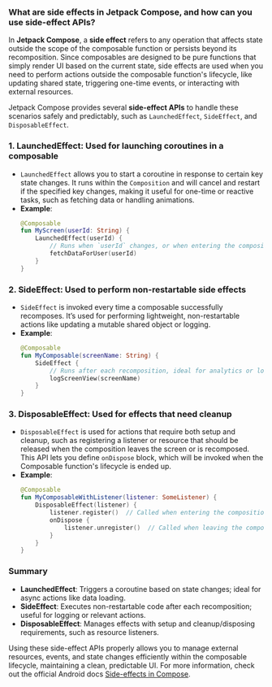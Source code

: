 ### What are side effects in Jetpack Compose, and how can you use side-effect APIs?

In **Jetpack Compose**, a **side effect** refers to any operation that affects state outside the scope of the composable function or persists beyond its recomposition. Since composables are designed to be pure functions that simply render UI based on the current state, side effects are used when you need to perform actions outside the composable function's lifecycle, like updating shared state, triggering one-time events, or interacting with external resources.

Jetpack Compose provides several **side-effect APIs** to handle these scenarios safely and predictably, such as `LaunchedEffect`, `SideEffect`, and `DisposableEffect`.

### 1. **LaunchedEffect**: Used for launching coroutines in a composable
- `LaunchedEffect` allows you to start a coroutine in response to certain key state changes. It runs within the `Composition` and will cancel and restart if the specified key changes, making it useful for one-time or reactive tasks, such as fetching data or handling animations.
- **Example**:
  ```kotlin
  @Composable
  fun MyScreen(userId: String) {
      LaunchedEffect(userId) {
          // Runs when `userId` changes, or when entering the composition
          fetchDataForUser(userId)
      }
  }
  ```

### 2. **SideEffect**: Used to perform non-restartable side effects
- `SideEffect` is invoked every time a composable successfully recomposes. It’s used for performing lightweight, non-restartable actions like updating a mutable shared object or logging.
- **Example**:
  ```kotlin
  @Composable
  fun MyComposable(screenName: String) {
      SideEffect {
          // Runs after each recomposition, ideal for analytics or logging
          logScreenView(screenName)
      }
  }
  ```

### 3. **DisposableEffect**: Used for effects that need cleanup
- `DisposableEffect` is used for actions that require both setup and cleanup, such as registering a listener or resource that should be released when the composition leaves the screen or is recomposed. This API lets you define `onDispose` block, which will be invoked when the Composable function's lifecycle is ended up.
- **Example**:
  ```kotlin
  @Composable
  fun MyComposableWithListener(listener: SomeListener) {
      DisposableEffect(listener) {
          listener.register()  // Called when entering the composition
          onDispose {
              listener.unregister()  // Called when leaving the composition
          }
      }
  }
  ```

### Summary
- **LaunchedEffect**: Triggers a coroutine based on state changes; ideal for async actions like data loading.
- **SideEffect**: Executes non-restartable code after each recomposition; useful for logging or relevant actions.
- **DisposableEffect**: Manages effects with setup and cleanup/disposing requirements, such as resource listeners.

Using these side-effect APIs properly allows you to manage external resources, events, and state changes efficiently within the composable lifecycle, maintaining a clean, predictable UI. For more information, check out the official Android docs [Side-effects in Compose](https://developer.android.com/develop/ui/compose/side-effects).